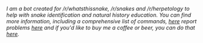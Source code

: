 *I am a bot created for /r/whatsthissnake, /r/snakes and /r/herpetology to help with snake identification and natural history education. You can find more information, including a comprehensive list of commands, [here](https://www.reddit.com/r/whatsthissnake/comments/flh548/phylobot_v07_information_and_patch_notes_bot_info/) report problems [here](https://www.reddit.com/message/compose/?to=Phylogenizer) and if you'd like to buy me a coffee or beer, you can do that [here](https://www.buymeacoffee.com/SEBPhyloBotWTS).*